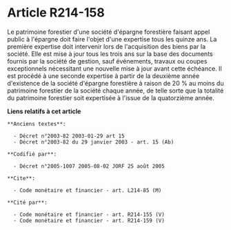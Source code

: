 # Article R214-158

Le patrimoine forestier d'une société d'épargne forestière faisant appel public à l'épargne doit faire l'objet d'une
expertise tous les quinze ans. La première expertise doit intervenir lors de l'acquisition des biens par la société. Elle est
mise à jour tous les trois ans sur la base des documents fournis par la société de gestion, sauf événements, travaux ou
coupes exceptionnels nécessitant une nouvelle mise à jour avant cette échéance. Il est procédé à une seconde expertise à
partir de la deuxième année d'existence de la société d'épargne forestière à raison de 20 % au moins du patrimoine forestier
de la société chaque année, de telle sorte que la totalité du patrimoine forestier soit expertisée à l'issue de la
quatorzième année.

**Liens relatifs à cet article**

	**Anciens textes**:

	  - Décret n°2003-82 2003-01-29 art 15
	  - Décret n°2003-82 du 29 janvier 2003 - art. 15 (Ab)

	**Codifié par**:

	  - Décret n°2005-1007 2005-08-02 JORF 25 août 2005

	**Cite**:

	  - Code monétaire et financier - art. L214-85 (M)

	**Cité par**:

	  - Code monétaire et financier - art. R214-155 (V)
	  - Code monétaire et financier - art. R214-159 (V)
